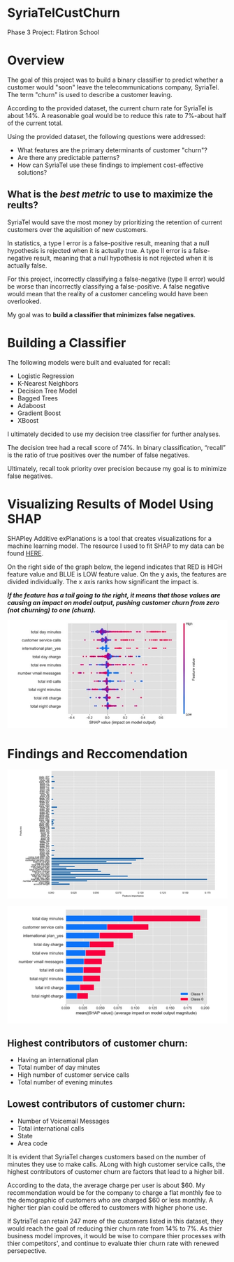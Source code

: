 # SyriaTelCustChurn
Phase 3 Project: Flatiron School
# Overview

The goal of this project was to build a binary classifier to predict whether a customer would "soon" leave the telecommunications company, SyriaTel. The term "churn" is used to describe a customer leaving.

According to the provided dataset, the current churn rate for SyriaTel is about 14%. A reasonable goal would be to reduce this rate to 7%-about half of the current total.

Using the provided dataset, the following questions were addressed:

* What features are the primary determinants of customer "churn"?
* Are there any predictable patterns?
* How can SyriaTel use these findings to implement cost-effective solutions?


## What is the *best metric* to use to maximize the reults?

SyriaTel would save the most money by prioritizing the retention of current customers over the aquisition of new customers.

In statistics, a type I error is a false-positive result, meaning that a null hypothesis is rejected when it is actually true. A  type II error is  a false-negative result, meaning that a null hypothesis is not rejected when it is actually false.

For this project, incorrectly classifying a false-negative (type II error) would be worse than incorrectly classifying a false-positive. A false negative would mean that the reality of a customer canceling would have been overlooked.

My goal was to **build a classifier that minimizes false negatives**.

# Building a Classifier

The following models were built and evaluated for recall:
* Logistic Regression
* K-Nearest Neighbors
* Decision Tree Model
* Bagged Trees
* Adaboost
* Gradient Boost
* XBoost

I ultimately decided to use my decision tree classifier for further analyses.

The decision tree had a recall score of 74%. In binary classification, “recall” is the ratio of true positives over the number of false negatives.

Ultimately, recall took priority over precision because my goal is to minimize false negatives.


# Visualizing Results of Model Using SHAP

SHAPley Additive exPlanations is a tool that creates visualizations for a machine learning model. The resource I used to fit SHAP to my data can be found [HERE](https://anvilproject.org/guides/content/creating-links).

On the right side of the graph below, the legend indicates that RED is HIGH feature value and BLUE is LOW feature value. On the y axis, the features are divided individually. The x axis ranks how significant the impact is.

***If the feature has a tail going to the right, it means that those values are causing an impact on model output, pushing customer churn from zero (not churning) to one (churn).***

![](A06DC5AC-CC16-4DC8-9AE6-FEE83D16D5E9_4_5005_c.jpeg)


# Findings and Reccomendation

![](2A9755D0-3F4D-432A-8127-4B94D6F551E6.jpeg)

![](A237068E-ABA2-4E68-8C90-9F8EADB539E9.jpeg)

## Highest contributors of customer churn:
* Having an international plan
* Total number of day minutes
* High number of customer service calls
* Total number of evening minutes

## Lowest contributors of customer churn:
* Number of Voicemail Messages
* Total international calls
* State
* Area code

It is evident that SyriaTel charges customers based on the number of minutes they use to make calls. ALong with high customer service calls, the highest contributors of customer churn are factors that lead to a higher bill.

According to the data, the average charge per user is about $60. My recommendation would be for the company to charge a flat monthly fee to the demographic of customers who are charged $60 or less monthly. A higher tier plan could be offered to customers with higher phone use.

If SytriaTel can retain 247 more of the customers listed in this dataset, they would reach the goal of reducing thier churn rate from 14% to 7%. As thier business model improves, it would be wise to compare thier processes with thier competitors', and continue to evaluate thier churn rate with renewed persepective.
